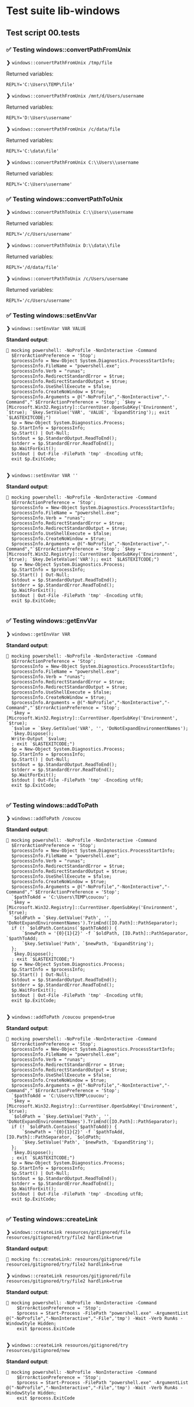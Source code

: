 # Test suite lib-windows

## Test script 00.tests

### ✅ Testing windows::convertPathFromUnix

❯ `windows::convertPathFromUnix /tmp/file`

Returned variables:

```text
REPLY='C:\Users\TEMP\file'
```

❯ `windows::convertPathFromUnix /mnt/d/Users/username`

Returned variables:

```text
REPLY='D:\Users\username'
```

❯ `windows::convertPathFromUnix /c/data/file`

Returned variables:

```text
REPLY='C:\data\file'
```

❯ `windows::convertPathFromUnix C:\\Users\\username`

Returned variables:

```text
REPLY='C:\Users\username'
```

### ✅ Testing windows::convertPathToUnix

❯ `windows::convertPathToUnix C:\\Users\\username`

Returned variables:

```text
REPLY='/c/Users/username'
```

❯ `windows::convertPathToUnix D:\\data\\file`

Returned variables:

```text
REPLY='/d/data/file'
```

❯ `windows::convertPathToUnix /c/Users/username`

Returned variables:

```text
REPLY='/c/Users/username'
```

### ✅ Testing windows::setEnvVar

❯ `windows::setEnvVar VAR VALUE`

**Standard output**:

```text
🙈 mocking powershell: -NoProfile -NonInteractive -Command 
  $ErrorActionPreference = 'Stop';
  $processInfo = New-Object System.Diagnostics.ProcessStartInfo;
  $processInfo.FileName = "powershell.exe";
  $processInfo.Verb = "runas";
  $processInfo.RedirectStandardError = $true;
  $processInfo.RedirectStandardOutput = $true;
  $processInfo.UseShellExecute = $false;
  $processInfo.CreateNoWindow = $true;
  $processInfo.Arguments = @("-NoProfile","-NonInteractive","-Command","`$ErrorActionPreference = 'Stop'; `$key = [Microsoft.Win32.Registry]::CurrentUser.OpenSubKey('Environment', `$true); `$key.SetValue('VAR', 'VALUE', 'ExpandString');; exit `$LASTEXITCODE;")
  $p = New-Object System.Diagnostics.Process;
  $p.StartInfo = $processInfo;
  $p.Start() | Out-Null;
  $stdout = $p.StandardOutput.ReadToEnd();
  $stderr = $p.StandardError.ReadToEnd();
  $p.WaitForExit();
  $stdout | Out-File -FilePath 'tmp' -Encoding utf8;
  exit $p.ExitCode;
  
```

❯ `windows::setEnvVar VAR ''`

**Standard output**:

```text
🙈 mocking powershell: -NoProfile -NonInteractive -Command 
  $ErrorActionPreference = 'Stop';
  $processInfo = New-Object System.Diagnostics.ProcessStartInfo;
  $processInfo.FileName = "powershell.exe";
  $processInfo.Verb = "runas";
  $processInfo.RedirectStandardError = $true;
  $processInfo.RedirectStandardOutput = $true;
  $processInfo.UseShellExecute = $false;
  $processInfo.CreateNoWindow = $true;
  $processInfo.Arguments = @("-NoProfile","-NonInteractive","-Command","`$ErrorActionPreference = 'Stop'; `$key = [Microsoft.Win32.Registry]::CurrentUser.OpenSubKey('Environment', `$true); `$key.DeleteValue('VAR');; exit `$LASTEXITCODE;")
  $p = New-Object System.Diagnostics.Process;
  $p.StartInfo = $processInfo;
  $p.Start() | Out-Null;
  $stdout = $p.StandardOutput.ReadToEnd();
  $stderr = $p.StandardError.ReadToEnd();
  $p.WaitForExit();
  $stdout | Out-File -FilePath 'tmp' -Encoding utf8;
  exit $p.ExitCode;
  
```

### ✅ Testing windows::getEnvVar

❯ `windows::getEnvVar VAR`

**Standard output**:

```text
🙈 mocking powershell: -NoProfile -NonInteractive -Command 
  $ErrorActionPreference = 'Stop';
  $processInfo = New-Object System.Diagnostics.ProcessStartInfo;
  $processInfo.FileName = "powershell.exe";
  $processInfo.Verb = "runas";
  $processInfo.RedirectStandardError = $true;
  $processInfo.RedirectStandardOutput = $true;
  $processInfo.UseShellExecute = $false;
  $processInfo.CreateNoWindow = $true;
  $processInfo.Arguments = @("-NoProfile","-NonInteractive","-Command","`$ErrorActionPreference = 'Stop'; 
  `$key = [Microsoft.Win32.Registry]::CurrentUser.OpenSubKey('Environment', `$true);
  `$value = `$key.GetValue('VAR', '', 'DoNotExpandEnvironmentNames');
  `$key.Dispose();
  Write-Output `$value;
  ; exit `$LASTEXITCODE;")
  $p = New-Object System.Diagnostics.Process;
  $p.StartInfo = $processInfo;
  $p.Start() | Out-Null;
  $stdout = $p.StandardOutput.ReadToEnd();
  $stderr = $p.StandardError.ReadToEnd();
  $p.WaitForExit();
  $stdout | Out-File -FilePath 'tmp' -Encoding utf8;
  exit $p.ExitCode;
  
```

### ✅ Testing windows::addToPath

❯ `windows::addToPath /coucou`

**Standard output**:

```text
🙈 mocking powershell: -NoProfile -NonInteractive -Command 
  $ErrorActionPreference = 'Stop';
  $processInfo = New-Object System.Diagnostics.ProcessStartInfo;
  $processInfo.FileName = "powershell.exe";
  $processInfo.Verb = "runas";
  $processInfo.RedirectStandardError = $true;
  $processInfo.RedirectStandardOutput = $true;
  $processInfo.UseShellExecute = $false;
  $processInfo.CreateNoWindow = $true;
  $processInfo.Arguments = @("-NoProfile","-NonInteractive","-Command","`$ErrorActionPreference = 'Stop'; 
  `$pathToAdd = 'C:\Users\TEMP\coucou';
  `$key = [Microsoft.Win32.Registry]::CurrentUser.OpenSubKey('Environment', `$true);
  `$oldPath = `$key.GetValue('Path', '', 'DoNotExpandEnvironmentNames').TrimEnd([IO.Path]::PathSeparator);
  if (! `$oldPath.Contains(`$pathToAdd)) {
      `$newPath = '{0}{1}{2}' -f `$oldPath, [IO.Path]::PathSeparator, `$pathToAdd;
      `$key.SetValue('Path', `$newPath, 'ExpandString');
  };
  `$key.Dispose();
  ; exit `$LASTEXITCODE;")
  $p = New-Object System.Diagnostics.Process;
  $p.StartInfo = $processInfo;
  $p.Start() | Out-Null;
  $stdout = $p.StandardOutput.ReadToEnd();
  $stderr = $p.StandardError.ReadToEnd();
  $p.WaitForExit();
  $stdout | Out-File -FilePath 'tmp' -Encoding utf8;
  exit $p.ExitCode;
  
```

❯ `windows::addToPath /coucou prepend=true`

**Standard output**:

```text
🙈 mocking powershell: -NoProfile -NonInteractive -Command 
  $ErrorActionPreference = 'Stop';
  $processInfo = New-Object System.Diagnostics.ProcessStartInfo;
  $processInfo.FileName = "powershell.exe";
  $processInfo.Verb = "runas";
  $processInfo.RedirectStandardError = $true;
  $processInfo.RedirectStandardOutput = $true;
  $processInfo.UseShellExecute = $false;
  $processInfo.CreateNoWindow = $true;
  $processInfo.Arguments = @("-NoProfile","-NonInteractive","-Command","`$ErrorActionPreference = 'Stop'; 
  `$pathToAdd = 'C:\Users\TEMP\coucou';
  `$key = [Microsoft.Win32.Registry]::CurrentUser.OpenSubKey('Environment', `$true);
  `$oldPath = `$key.GetValue('Path', '', 'DoNotExpandEnvironmentNames').TrimEnd([IO.Path]::PathSeparator);
  if (! `$oldPath.Contains(`$pathToAdd)) {
      `$newPath = '{0}{1}{2}' -f `$pathToAdd, [IO.Path]::PathSeparator, `$oldPath;
      `$key.SetValue('Path', `$newPath, 'ExpandString');
  };
  `$key.Dispose();
  ; exit `$LASTEXITCODE;")
  $p = New-Object System.Diagnostics.Process;
  $p.StartInfo = $processInfo;
  $p.Start() | Out-Null;
  $stdout = $p.StandardOutput.ReadToEnd();
  $stderr = $p.StandardError.ReadToEnd();
  $p.WaitForExit();
  $stdout | Out-File -FilePath 'tmp' -Encoding utf8;
  exit $p.ExitCode;
  
```

### ✅ Testing windows::createLink

❯ `windows::createLink resources/gitignored/file resources/gitignored/try/file2 hardlink=true`

**Standard output**:

```text
🙈 mocking fs::createLink: resources/gitignored/file resources/gitignored/try/file2 hardlink=true
```

❯ `windows::createLink resources/gitignored/file resources/gitignored/try/file2 hardlink=true`

**Standard output**:

```text
🙈 mocking powershell: -NoProfile -NonInteractive -Command 
    $ErrorActionPreference = 'Stop';
    $process = Start-Process -FilePath "powershell.exe" -ArgumentList @("-NoProfile","-NonInteractive","-File",'tmp') -Wait -Verb RunAs -WindowStyle Hidden;
    exit $process.ExitCode
    
```

❯ `windows::createLink resources/gitignored/try resources/gitignored/new`

**Standard output**:

```text
🙈 mocking powershell: -NoProfile -NonInteractive -Command 
    $ErrorActionPreference = 'Stop';
    $process = Start-Process -FilePath "powershell.exe" -ArgumentList @("-NoProfile","-NonInteractive","-File",'tmp') -Wait -Verb RunAs -WindowStyle Hidden;
    exit $process.ExitCode
    
```


